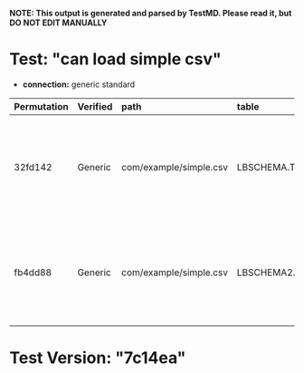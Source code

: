 **NOTE: This output is generated and parsed by TestMD. Please read it, but DO NOT EDIT MANUALLY**

# Test: "can load simple csv" #

- **connection:** generic standard

| Permutation | Verified | path                   | table                | OPERATIONS
| :---------- | :------- | :--------------------- | :------------------- | :------
| 32fd142     | Generic  | com/example/simple.csv | LBSCHEMA.TEST_TABLE  | **plan**: loadData(columns=[LoadDataColumn{dataType=VARCHAR, header=name}, LoadDataColumn{dataType=VARCHAR, header=username}, LoadDataColumn{dataType=INTEGER, header=age}], path=com/example/simple.csv, table=LBSCHEMA.TEST_TABLE)
| fb4dd88     | Generic  | com/example/simple.csv | LBSCHEMA2.TEST_TABLE | **plan**: loadData(columns=[LoadDataColumn{dataType=VARCHAR, header=name}, LoadDataColumn{dataType=VARCHAR, header=username}, LoadDataColumn{dataType=INTEGER, header=age}], path=com/example/simple.csv, table=LBSCHEMA2.TEST_TABLE)

# Test Version: "7c14ea" #